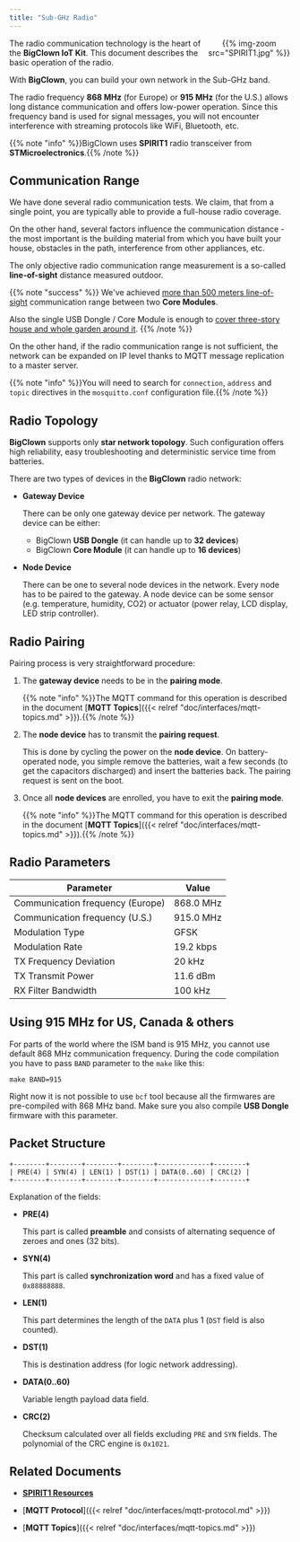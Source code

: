 ```yaml
---
title: "Sub-GHz Radio"
---
```


<div style="float:right;width:30%;text-align:center;">
{{% img-zoom src="SPIRIT1.jpg" %}}
</div>


The radio communication technology is the heart of the **BigClown IoT Kit**. This document describes the basic operation of the radio.

With **BigClown**, you can build your own network in the Sub-GHz band.

The radio frequency **868 MHz** (for Europe) or **915 MHz** (for the U.S.) allows long distance communication and offers low-power operation. Since this frequency band is used for signal messages, you will not encounter interference with streaming protocols like WiFi, Bluetooth, etc.

{{% note "info" %}}BigClown uses **SPIRIT1** radio transceiver from **STMicroelectronics**.{{% /note %}}

## Communication Range

We have done several radio communication tests. We claim, that from a single point, you are typically able to provide a full-house radio coverage.

On the other hand, several factors influence the communication distance - the most important is the building material from which you have built your house, obstacles in the path, interference from other appliances, etc.

The only objective radio communication range measurement is a so-called **line-of-sight** distance measured outdoor.

{{% note "success" %}}
We've achieved [more than 500 meters line-of-sight](https://youtu.be/6zdQQdwV3GQ) communication range between two **Core Modules**.

Also the single USB Dongle / Core Module is enough to [cover three-story house and whole garden around it](https://youtu.be/JplQxCYSClA).
{{% /note %}}

On the other hand, if the radio communication range is not sufficient, the network can be expanded on IP level thanks to MQTT message replication to a master server.

{{% note "info" %}}You will need to search for `connection`, `address` and `topic` directives in the `mosquitto.conf` configuration file.{{% /note %}}

## Radio Topology

**BigClown** supports only **star network topology**. Such configuration offers high reliability, easy troubleshooting and deterministic service time from batteries.

There are two types of devices in the **BigClown** radio network:

* **Gateway Device**

    There can be only one gateway device per network. The gateway device can be either:

    * BigClown **USB Dongle** (it can handle up to **32 devices**)
    * BigClown **Core Module** (it can handle up to **16 devices**)

* **Node Device**

    There can be one to several node devices in the network. Every node has to be paired to the gateway. A node device can be some sensor (e.g. temperature, humidity, CO2) or actuator (power relay, LCD display, LED strip controller).

## Radio Pairing

Pairing process is very straightforward procedure:

1. The **gateway device** needs to be in the **pairing mode**.

    {{% note "info" %}}The MQTT command for this operation is described in the document [**MQTT Topics**]({{< relref "doc/interfaces/mqtt-topics.md" >}}).{{% /note %}}

2. The **node device** has to transmit the **pairing request**.

    This is done by cycling the power on the **node device**. On battery-operated node, you simple remove the batteries, wait a few seconds (to get the capacitors discharged) and insert the batteries back. The pairing request is sent on the boot.

3. Once all **node devices** are enrolled, you have to exit the **pairing mode**.

    {{% note "info" %}}The MQTT command for this operation is described in the document [**MQTT Topics**]({{< relref "doc/interfaces/mqtt-topics.md" >}}).{{% /note %}}

## Radio Parameters

| Parameter                        | Value                      |
|----------------------------------|----------------------------|
| Communication frequency (Europe) | 868.0 MHz                  |
| Communication frequency (U.S.)   | 915.0 MHz                  |
| Modulation Type                  | GFSK                       |
| Modulation Rate                  | 19.2 kbps                  |
| TX Frequency Deviation           | 20 kHz                     |
| TX Transmit Power                | 11.6 dBm                   |
| RX Filter Bandwidth              | 100 kHz                    |

## Using 915 MHz for US, Canada & others

For parts of the world where the ISM band is 915 MHz, you cannot use default 868 MHz communication frequency.
During the code compilation you have to pass `BAND` parameter to the `make` like this:

```
make BAND=915
```

Right now it is not possible to use `bcf` tool because all the firmwares are pre-compiled with 868 MHz band.
Make sure you also compile **USB Dongle** firmware with this parameter.

## Packet Structure

```
+--------+--------+--------+--------+-------------+--------+
| PRE(4) | SYN(4) | LEN(1) | DST(1) | DATA(0..60) | CRC(2) |
+--------+--------+--------+--------+-------------+--------+
```

Explanation of the fields:

* **PRE(4)**

    This part is called **preamble** and consists of alternating sequence of zeroes and ones (32 bits).

* **SYN(4)**

    This part is called **synchronization word** and has a fixed value of `0x88888888`.

* **LEN(1)**

    This part determines the length of the `DATA` plus 1 (`DST` field is also counted).

* **DST(1)**

    This is destination address (for logic network addressing).

* **DATA(0..60)**

    Variable length payload data field.

* **CRC(2)**

    Checksum calculated over all fields excluding `PRE` and `SYN` fields. The polynomial of the CRC engine is `0x1021`.

## Related Documents

* [**SPIRIT1 Resources**](http://www.st.com/en/wireless-connectivity/spirit1.html)

* [**MQTT Protocol**]({{< relref "doc/interfaces/mqtt-protocol.md" >}})

* [**MQTT Topics**]({{< relref "doc/interfaces/mqtt-topics.md" >}})
